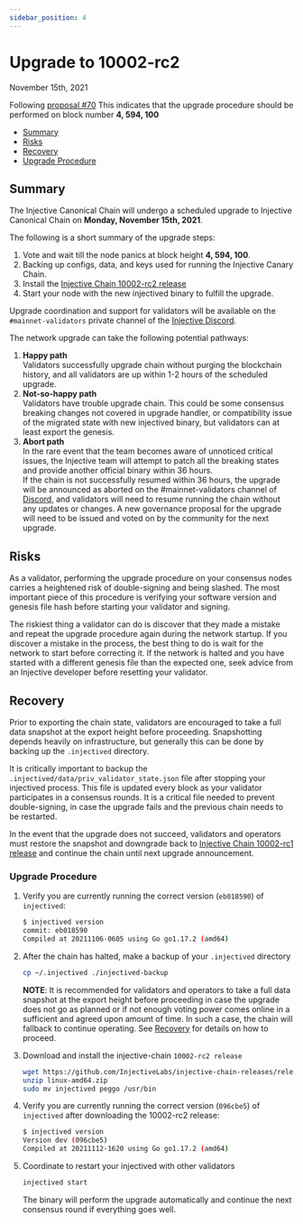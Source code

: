 ```yaml
---
sidebar_position: 4
---
```


# Upgrade to 10002-rc2

November 15th, 2021

Following [proposal #70](https://hub.injective.network/proposals/70) This indicates that the upgrade procedure should be performed on block number **4, 594, 100**

* [Summary](#summary)
* [Risks](#risks)
* [Recovery](#recovery)
* [Upgrade Procedure](#upgrade-procedure)

## Summary

The Injective Canonical Chain will undergo a scheduled upgrade to Injective Canonical Chain on **Monday, November 15th, 2021**.

The following is a short summary of the upgrade steps:

1. Vote and wait till the node panics at block height **4, 594, 100**.
2. Backing up configs, data, and keys used for running the Injective Canary Chain.
3. Install the [Injective Chain 10002-rc2 release](https://github.com/InjectiveLabs/injective-chain-releases/releases/tag/v1.1.1-1636733798)
4. Start your node with the new injectived binary to fulfill the upgrade.

Upgrade coordination and support for validators will be available on the `#mainnet-validators` private channel of the [Injective Discord](https://discord.gg/injective).

The network upgrade can take the following potential pathways:

1. **Happy path**\
   Validators successfully upgrade chain without purging the blockchain history, and all validators are up within 1-2 hours of the scheduled upgrade.
2. **Not-so-happy path**\
   Validators have trouble upgrade chain. This could be some consensus breaking changes not covered in upgrade handler, or compatibility issue of the migrated state with new injectived binary, but validators can at least export the genesis.
3. **Abort path**\
   In the rare event that the team becomes aware of unnoticed critical issues, the Injective team will attempt to patch all the breaking states and provide another official binary within 36 hours.\
   If the chain is not successfully resumed within 36 hours, the upgrade will be announced as aborted on the #mainnet-validators channel of [Discord](https://discord.gg/injective), and validators will need to resume running the chain without any updates or changes. A new governance proposal for the upgrade will need to be issued and voted on by the community for the next upgrade.

## Risks

As a validator, performing the upgrade procedure on your consensus nodes carries a heightened risk of double-signing and being slashed. The most important piece of this procedure is verifying your software version and genesis file hash before starting your validator and signing.

The riskiest thing a validator can do is discover that they made a mistake and repeat the upgrade procedure again during the network startup. If you discover a mistake in the process, the best thing to do is wait for the network to start before correcting it. If the network is halted and you have started with a different genesis file than the expected one, seek advice from an Injective developer before resetting your validator.

## Recovery

Prior to exporting the chain state, validators are encouraged to take a full data snapshot at the export height before proceeding. Snapshotting depends heavily on infrastructure, but generally this can be done by backing up the `.injectived` directory.

It is critically important to backup the `.injectived/data/priv_validator_state.json` file after stopping your injectived process. This file is updated every block as your validator participates in a consensus rounds. It is a critical file needed to prevent double-signing, in case the upgrade fails and the previous chain needs to be restarted.

In the event that the upgrade does not succeed, validators and operators must restore the snapshot and downgrade back to [Injective Chain 10002-rc1 release](https://github.com/InjectiveLabs/injective-chain-releases/releases/tag/v1.1.0-1636178708) and continue the chain until next upgrade announcement.

### Upgrade Procedure

1.  Verify you are currently running the correct version (`eb018590`) of `injectived`:

    ```bash
    $ injectived version
    commit: eb018590
    Compiled at 20211106-0605 using Go go1.17.2 (amd64)

    ```
2.  After the chain has halted, make a backup of your `.injectived` directory

    ```bash
    cp ~/.injectived ./injectived-backup
    ```

    **NOTE**: It is recommended for validators and operators to take a full data snapshot at the export height before proceeding in case the upgrade does not go as planned or if not enough voting power comes online in a sufficient and agreed upon amount of time. In such a case, the chain will fallback to continue operating. See [Recovery](#recovery) for details on how to proceed.
3.  Download and install the injective-chain `10002-rc2 release`

    ```bash
    wget https://github.com/InjectiveLabs/injective-chain-releases/releases/download/v1.1.1-1636733798/linux-amd64.zip
    unzip linux-amd64.zip
    sudo mv injectived peggo /usr/bin
    ```
4.  Verify you are currently running the correct version (`096cbe5`) of `injectived` after downloading the 10002-rc2 release:

    ```bash
    $ injectived version
    Version dev (096cbe5)
    Compiled at 20211112-1620 using Go go1.17.2 (amd64)
    ```
5.  Coordinate to restart your injectived with other validators

    ```bash
    injectived start
    ```

    The binary will perform the upgrade automatically and continue the next consensus round if everything goes well.

